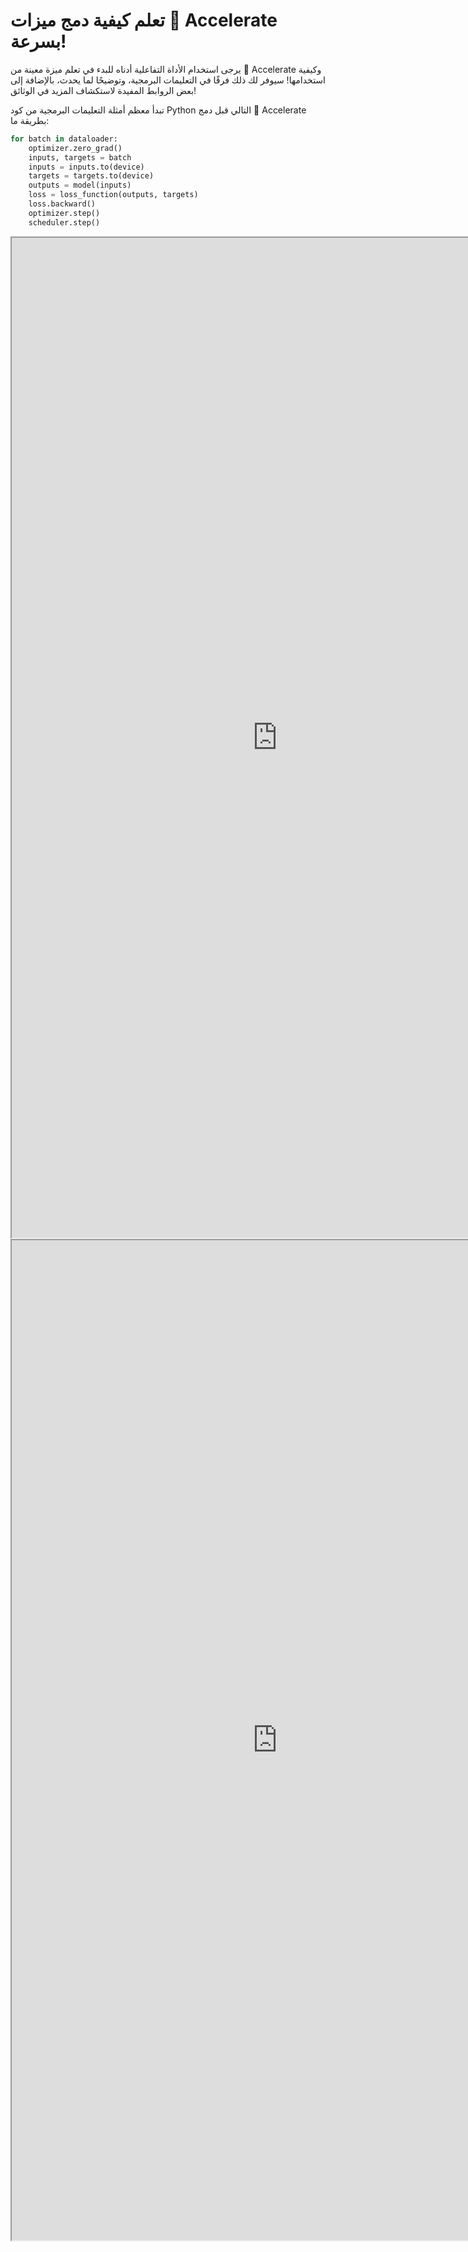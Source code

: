 # تعلم كيفية دمج ميزات 🤗 Accelerate بسرعة!

يرجى استخدام الأداة التفاعلية أدناه للبدء في تعلم ميزة معينة من 🤗 Accelerate وكيفية استخدامها! سيوفر لك ذلك فرقًا في التعليمات البرمجية، وتوضيحًا لما يحدث، بالإضافة إلى بعض الروابط المفيدة لاستكشاف المزيد في الوثائق!

تبدأ معظم أمثلة التعليمات البرمجية من كود Python التالي قبل دمج 🤗 Accelerate بطريقة ما:

```python
for batch in dataloader:
    optimizer.zero_grad()
    inputs, targets = batch
    inputs = inputs.to(device)
    targets = targets.to(device)
    outputs = model(inputs)
    loss = loss_function(outputs, targets)
    loss.backward()
    optimizer.step()
    scheduler.step()
```

<div class="block dark:hidden">
<iframe
src="https://hf-accelerate-accelerate-examples.hf.space?__theme=light"
width="850"
height="1600"
></iframe>
</div>
<div class="hidden dark:block">
<iframe
src="https://hf-accelerate-accelerate-examples.hf.space?__theme=dark"
width="850"
height="1600"
></iframe>
</div>